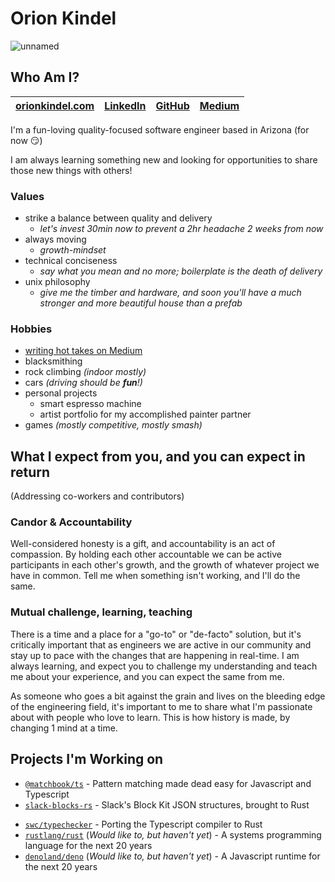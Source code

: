 # Orion Kindel
![unnamed](https://user-images.githubusercontent.com/12725400/122816304-67482300-d28b-11eb-997e-1e2ca66febae.gif)

## Who Am I?

|[orionkindel.com](orionkindel.com)|[LinkedIn](linkedin.com/in/orion-kindel)|[GitHub](https://github.com/cakekindel)|[Medium](https://orionkindel.medium.com/)|
|-|-|-|-|

I'm a fun-loving quality-focused software engineer based in Arizona (for now :smirk:)

I am always learning something new and looking for opportunities to share those new things with others! 

### Values
- strike a balance between quality and delivery
  - _let's invest 30min now to prevent a 2hr headache 2 weeks from now_
- always moving
  - _growth-mindset_
- technical conciseness
  - _say what you mean and no more; boilerplate is the death of delivery_
- unix philosophy
  - _give me the timber and hardware, and soon you'll have a much stronger and more beautiful house than a prefab_

### Hobbies
- [writing hot takes on Medium](https://orionkindel.medium.com)
- blacksmithing
- rock climbing _(indoor mostly)_
- cars _(driving should be **fun**!)_
- personal projects
  - smart espresso machine
  - artist portfolio for my accomplished painter partner
- games _(mostly competitive, mostly smash)_

## What I expect from you, and you can expect in return
(Addressing co-workers and contributors)

### Candor & Accountability
Well-considered honesty is a gift, and accountability is an act of compassion. By holding each other accountable we can be active participants in each other's growth, and the growth of whatever project we have in common. Tell me when something isn't working, and I'll do the same.

### Mutual challenge, learning, teaching
There is a time and a place for a "go-to" or "de-facto" solution, but it's critically important that as engineers we are active in our community and stay up to pace with the changes that are happening in real-time. I am always learning, and expect you to challenge my understanding and teach me about your experience, and you can expect the same from me.

As someone who goes a bit against the grain and lives on the bleeding edge of the engineering field, it's important to me to share what I'm passionate about with people who love to learn. This is how history is made, by changing 1 mind at a time.

## Projects I'm Working on
 <!-- - [`cliply`] - fully client-side video editor in the browser (big lift, contributors welcome!) -->
 - [`@matchbook/ts`] - Pattern matching made dead easy for Javascript and Typescript
 - [`slack-blocks-rs`] - Slack's Block Kit JSON structures, brought to Rust
 <!-- - [`egg-party`] (On hold) - A Slack app for giving eggs to teammates -->
 - [`swc/typechecker`] - Porting the Typescript compiler to Rust
 - [`rustlang/rust`] (_Would like to, but haven't yet_) - A systems programming language for the next 20 years
 - [`denoland/deno`] (_Would like to, but haven't yet_) - A Javascript runtime for the next 20 years

[`cliply`]: https://github.com/cakekindel/cliply
[`rustlang/rust`]: https://github.com/rustlang/rust
[`denoland/deno`]: https://github.com/denoland/deno
[`swc/typechecker`]: https://github.com/divy-beta/swc-typechecker
[`vermilion`]: https://github.com/vermilion-ui
[`@matchbook/ts`]: https://github.com/matchbook-ts/matchbook-ts
[`egg-party`]: https://github.com/cakekindel/egg-party
[`slack-blocks-rs`]: https://github.com/cakekindel/egg-party

